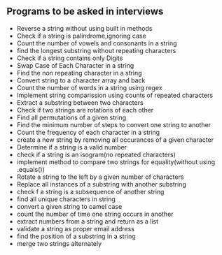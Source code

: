 ## Programs to be asked in interviews
- Reverse a string without using built in methods
- Check if a string is palindrome,ignoring case
- Count the number of vowels and consonants in a string
- find the longest substring without repeating characters
- Check if a string contains only Digits
- Swap Case of Each Character in a string
- Find the non repeating character in a string
- Convert string to a character array and back
- Count the number of words in a string using regex
- Implement string comparission using counts of repeated characters
- Extract a substring between two characters
- Check if two strings are rotations of each other
- Find all permutations of a given string
- Find the minimum number of steps to convert one string to another
- Count the frequency of each character in a string
- create a new string by removing all occurances of a given character
- Determine if a string is a valid number
- check if a string is an isogram(no repeated characters)
- implement method to compare two strings for equality(without using .equals())
- Rotate a string to the left by a given number of characters
- Replace all instances of a substring with another substring
- check f a string is a subsequence of another string
- find all unique characters in string
- convert a given string to camel case
- count the number of time one string occurs in another
- extract numbers from a string and return as a list
- validate a string as proper email address
- find the position of a substring in a string
- merge two strings alternately
